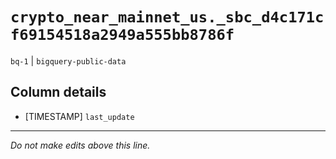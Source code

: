 # `crypto_near_mainnet_us._sbc_d4c171cf69154518a2949a555bb8786f`
`bq-1` | `bigquery-public-data`

## Column details
* [TIMESTAMP] `last_update`

-------------------------------------------------------------------------------
*Do not make edits above this line.*
